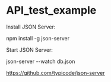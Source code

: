 # API_test_example

Install JSON Server:

npm install -g json-server

Start JSON Server:

json-server --watch db.json


https://github.com/typicode/json-server